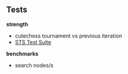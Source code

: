 ## Tests

**strength**
- cutechess tournament vs previous iteration
- [STS Test Suite](http://talkchess.com/forum3/viewtopic.php?t=56653)

**benchmarks**
- search nodes/s
